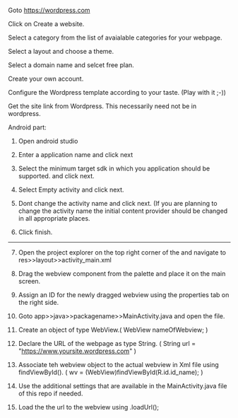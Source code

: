 Goto https://wordpress.com

Click on Create a website.

Select a category from the list of avaialable categories for your webpage.

Select a layout and choose a theme.

Select a domain name and selcet free plan.

Create your own account.

Configure the Wordpress template according to your taste. (Play with it ;-))

Get the site link from Wordpress. This necessarily need not be in wordpress. 

Android part:

1. Open android studio

2. Enter a application name and click next

3. Select the minimum target sdk in which you application should be supported. and click next.

4. Select Empty activity and click next.

5. Dont change the activity name and click next. (If you are planning to change the activity name the initial content provider should be changed in all appropriate places. 

6. Click finish. 
**********************************************************************************
7. Open the project explorer on the top right corner of the and navigate to res>>layout>>activity_main.xml

8. Drag the webview component from the palette and place it on the main screen. 

9. Assign an ID for the newly dragged webview using the properties tab on the right side. 

10. Goto app>>java>>packagename>>MainActivity.java and open the file.

11. Create an object of type WebView.( WebView nameOfWebview; )

12. Declare the URL of the webpage as type String. ( String url = "https://www.yoursite.wordpress.com" )

13. Associate teh webview object to the actual webview in Xml file using findViewById(). ( wv = (WebView)findViewById(R.id.id_name); )

14. Use the additional settings that are available in the MainActivity.java file of this repo if needed. 

15. Load the the url to the webview using <webviewname>.loadUrl(<URL stirng>); 

